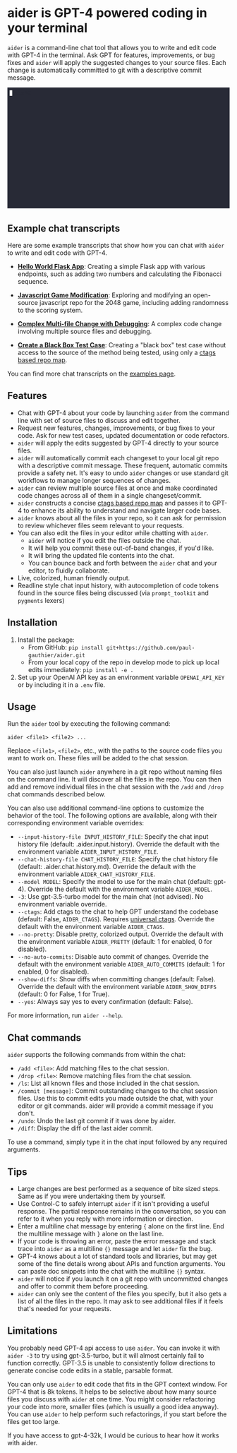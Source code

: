 # aider is GPT-4 powered coding in your terminal

`aider` is a command-line chat tool that allows you to write and edit
code with GPT-4 in the terminal.  Ask GPT for features, improvements,
or bug fixes and `aider` will apply the suggested changes to your
source files.  Each change is automatically committed to git with a
descriptive commit message.

![aider screenshot](screenshot.gif)

## Example chat transcripts

Here are some example transcripts that show how you can chat with `aider` to write and edit code with GPT-4. 

* [**Hello World Flask App**](https://aider.chat/examples/hello-world-flask.html): Creating a simple Flask app with various endpoints, such as adding two numbers and calculating the Fibonacci sequence.

* [**Javascript Game Modification**](https://aider.chat/examples/2048-game.html): Exploring and modifying an open-source javascript repo for the 2048 game, including adding randomness to the scoring system.

* [**Complex Multi-file Change with Debugging**](https://aider.chat/examples/complex-change.html): A complex code change involving multiple source files and debugging.

* [**Create a Black Box Test Case**](add-test.md): Creating a "black box" test case without access to the source of the method being tested, using only a [ctags based repo map](https://aider.chat/docs/ctags.html).

You can find more chat transcripts on the [examples page](https://aider.chat/examples/).

## Features

* Chat with GPT-4 about your code by launching `aider` from the command line with set of source files to discuss and edit together.
* Request new features, changes, improvements, or bug fixes to your code. Ask for new test cases, updated documentation or code refactors.
* `aider` will apply the edits suggested by GPT-4 directly to your source files.
* `aider` will automatically commit each changeset to your local git repo with a descriptive commit message. These frequent, automatic commits provide a safety net. It's easy to undo `aider` changes or use standard git workflows to manage longer sequences of changes.
* `aider` can review multiple source files at once and make coordinated code changes across all of them in a single changeset/commit.
* `aider` constructs a concise [ctags based repo map](https://aider.chat/docs/ctags.html) and passes it to GPT-4 to enhance its ability to understand and navigate larger code bases.
* `aider` knows about all the files in your repo, so it can ask for permission to review whichever files seem relevant to your requests.
* You can also edit the files in your editor while chatting with `aider`.
  * `aider` will notice if you edit the files outside the chat.
  * It will help you commit these out-of-band changes, if you'd like.
  * It will bring the updated file contents into the chat.
  * You can bounce back and forth between the `aider` chat and your editor, to fluidly collaborate.
* Live, colorized, human friendly output.
* Readline style chat input history, with autocompletion of code tokens found in the source files being discussed (via `prompt_toolkit` and `pygments` lexers)

## Installation

1. Install the package:
    * From GitHub: `pip install git+https://github.com/paul-gauthier/aider.git`
    * From your local copy of the repo in develop mode to pick up local edits immediately: `pip install -e .` 
2. Set up your OpenAI API key as an environment variable `OPENAI_API_KEY` or by including it in a `.env` file.

## Usage

Run the `aider` tool by executing the following command:

```
aider <file1> <file2> ...
```

Replace `<file1>`, `<file2>`, etc., with the paths to the source code files you want to work on. These files will be added to the chat session.

You can also just launch `aider` anywhere in a git repo without naming files on the command line.
It will discover all the files in the repo.
You can then add and remove individual files in the chat session with the `/add` and `/drop` chat commands described below.

You can also use additional command-line options to customize the behavior of the tool. The following options are available, along with their corresponding environment variable overrides:

- `--input-history-file INPUT_HISTORY_FILE`: Specify the chat input history file (default: .aider.input.history). Override the default with the environment variable `AIDER_INPUT_HISTORY_FILE`.
- `--chat-history-file CHAT_HISTORY_FILE`: Specify the chat history file (default: .aider.chat.history.md). Override the default with the environment variable `AIDER_CHAT_HISTORY_FILE`.
- `--model MODEL`: Specify the model to use for the main chat (default: gpt-4). Override the default with the environment variable `AIDER_MODEL`.
- `-3`: Use gpt-3.5-turbo model for the main chat (not advised). No environment variable override.
- `--ctags`: Add ctags to the chat to help GPT understand the codebase (default: False, `AIDER_CTAGS`). Requires [universal ctags](https://github.com/universal-ctags/ctags). Override the default with the environment variable `AIDER_CTAGS`.
- `--no-pretty`: Disable pretty, colorized output. Override the default with the environment variable `AIDER_PRETTY` (default: 1 for enabled, 0 for disabled).
- `--no-auto-commits`: Disable auto commit of changes. Override the default with the environment variable `AIDER_AUTO_COMMITS` (default: 1 for enabled, 0 for disabled).
- `--show-diffs`: Show diffs when committing changes (default: False). Override the default with the environment variable `AIDER_SHOW_DIFFS` (default: 0 for False, 1 for True).
- `--yes`: Always say yes to every confirmation (default: False).

For more information, run `aider --help`.

## Chat commands

`aider` supports the following commands from within the chat:

* `/add <file>`: Add matching files to the chat session.
* `/drop <file>`: Remove matching files from the chat session.
* `/ls`: List all known files and those included in the chat session.
* `/commit [message]`: Commit outstanding changes to the chat session files. Use this to commit edits you made outside the chat, with your editor or git commands. aider will provide a commit message if you don't.
* `/undo`: Undo the last git commit if it was done by aider.
* `/diff`: Display the diff of the last aider commit.

To use a command, simply type it in the chat input followed by any required arguments.

## Tips

* Large changes are best performed as a sequence of bite sized steps. Same as if you were undertaking them by yourself.
* Use Control-C to safely interrupt `aider` if it isn't providing a useful response. The partial response remains in the conversation, so you can refer to it when you reply with more information or direction.
* Enter a multiline chat message by entering `{` alone on the first line. End the multiline message with `}` alone on the last line.
* If your code is throwing an error, paste the error message and stack trace into `aider` as a multiline `{}` message and let `aider` fix the bug.
* GPT-4 knows about a lot of standard tools and libraries, but may get some of the fine details wrong about APIs and function arguments. You can paste doc snippets into the chat with the  multiline `{}` syntax.
* `aider` will notice if you launch it on a git repo with uncommitted changes and offer to commit them before proceeding.
* `aider` can only see the content of the files you specify, but it also gets a list of all the files in the repo. It may ask to see additional files if it feels that's needed for your requests.

## Limitations

You probably need GPT-4 api access to use `aider`.
You can invoke it with `aider -3` to try using gpt-3.5-turbo, but it will almost certainly fail to function correctly.
GPT-3.5 is unable to consistently follow directions to generate concise code edits in a stable, parsable format.

You can only use `aider` to edit code that fits in the GPT context window.
For GPT-4 that is 8k tokens.
It helps to be selective about how many source files you discuss with `aider` at one time.
You might consider refactoring your code into more, smaller files (which is usually a good idea anyway).
You can use `aider` to help perform such refactorings, if you start before the files get too large.

If you have access to gpt-4-32k, I would be curious to hear how it works with aider.

